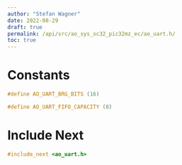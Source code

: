 ```yaml
---
author: "Stefan Wagner"
date: 2022-08-29
draft: true
permalink: /api/src/ao_sys_xc32_pic32mz_ec/ao_uart.h/
toc: true
---
```


# Constants

```c
#define AO_UART_BRG_BITS (16)
```

```c
#define AO_UART_FIFO_CAPACITY (8)
```

# Include Next

```c
#include_next <ao_uart.h>
```
